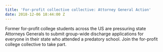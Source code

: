 ```yaml
---
title: 'For-profit collective collective: Attorney General Action'
date: 2018-12-06 18:44:00 Z
---
```


Former for-profit college students across the US are pressuring state Attorneys Generals to submit group-wide discharge applications for everyone in their state who attended a predatory school. Join the for-profit college collective to take part. 

